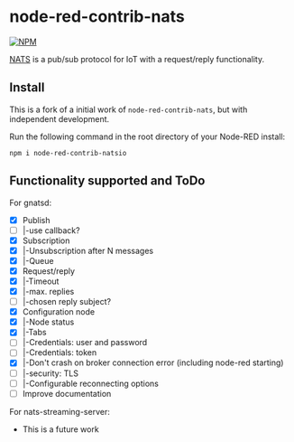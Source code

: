 node-red-contrib-nats
=====================

[![NPM](https://nodei.co/npm/node-red-contrib-natsio.png?compact=true)](https://nodei.co/npm/node-red-contrib-natsio/)

[NATS](http://www.nats.io/) is a pub/sub protocol for IoT with a request/reply functionality.

Install
-------

This is a fork of a initial work of `node-red-contrib-nats`,
but with independent development.

Run the following command in the root directory of your Node-RED install:

```
npm i node-red-contrib-natsio
```

Functionality supported and ToDo
-------------------------------

For gnatsd:

- [x] Publish
- [ ] |-use callback?
- [x] Subscription
- [x] |-Unsubscription after N messages
- [x] |-Queue
- [x] Request/reply
- [x] |-Timeout
- [x] |-max. replies
- [ ] |-chosen reply subject?
- [x] Configuration node
- [x] |-Node status
- [x] |-Tabs
- [ ] |-Credentials: user and password
- [ ] |-Credentials: token
- [x] |-Don't crash on broker connection error (including node-red starting)
- [ ] |-security: TLS
- [ ] |-Configurable reconnecting options
- [ ] Improve documentation

For nats-streaming-server:

- This is a future work
